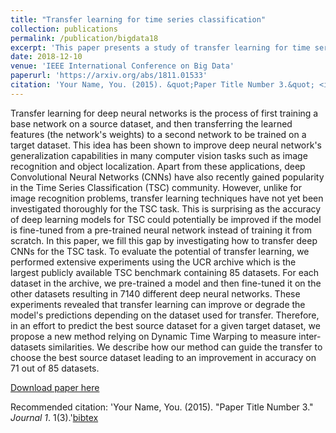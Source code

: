 ```yaml
---
title: "Transfer learning for time series classification"
collection: publications
permalink: /publication/bigdata18
excerpt: 'This paper presents a study of transfer learning for time series classification.'
date: 2018-12-10
venue: 'IEEE International Conference on Big Data'
paperurl: 'https://arxiv.org/abs/1811.01533'
citation: 'Your Name, You. (2015). &quot;Paper Title Number 3.&quot; <i>Journal 1</i>. 1(3).'[bibtex](http://hfawaz.github.io/bibtex/bigdata18.bib)
---
```

Transfer learning for deep neural networks is the process of first training a base network on a source dataset, and then transferring the learned features (the network's weights) to a second network to be trained on a target dataset. This idea has been shown to improve deep neural network's generalization capabilities in many computer vision tasks such as image recognition and object localization. Apart from these applications, deep Convolutional Neural Networks (CNNs) have also recently gained popularity in the Time Series Classification (TSC) community. However, unlike for image recognition problems, transfer learning techniques have not yet been investigated thoroughly for the TSC task. This is surprising as the accuracy of deep learning models for TSC could potentially be improved if the model is fine-tuned from a pre-trained neural network instead of training it from scratch. In this paper, we fill this gap by investigating how to transfer deep CNNs for the TSC task. To evaluate the potential of transfer learning, we performed extensive experiments using the UCR archive which is the largest publicly available TSC benchmark containing 85 datasets. For each dataset in the archive, we pre-trained a model and then fine-tuned it on the other datasets resulting in 7140 different deep neural networks. These experiments revealed that transfer learning can improve or degrade the model's predictions depending on the dataset used for transfer. Therefore, in an effort to predict the best source dataset for a given target dataset, we propose a new method relying on Dynamic Time Warping to measure inter-datasets similarities. We describe how our method can guide the transfer to choose the best source dataset leading to an improvement in accuracy on 71 out of 85 datasets. 

[Download paper here](https://arxiv.org/abs/1811.01533)

Recommended citation: 'Your Name, You. (2015). &quot;Paper Title Number 3.&quot; <i>Journal 1</i>. 1(3).'[bibtex](http://hfawaz.github.io/bibtex/bigdata18.bib)